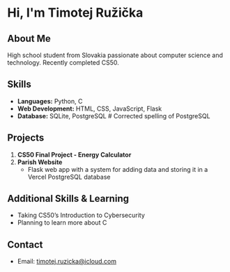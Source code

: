 # Hi, I'm Timotej Ružička

## About Me
High school student from Slovakia passionate about computer science and technology. Recently completed CS50.

## Skills
- **Languages:** Python, C
- **Web Development:** HTML, CSS, JavaScript, Flask
- **Database:** SQLite, PostgreSQL  # Corrected spelling of PostgreSQL

## Projects
1. **CS50 Final Project - Energy Calculator**
2. **Parish Website**
    - Flask web app with a system for adding data and storing it in a Vercel PostgreSQL database

## Additional Skills & Learning
- Taking CS50’s Introduction to Cybersecurity
- Planning to learn more about C

## Contact
- Email: timotej.ruzicka@icloud.com
